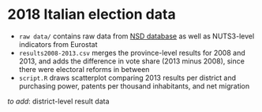 # 2018 Italian election data

- `raw data/` contains raw data from [NSD database](http://www.nsd.uib.no/european_election_database/country/italy/) as well as NUTS3-level indicators from Eurostat
- `results2008-2013.csv` merges the province-level results for 2008 and 2013, and adds the difference in vote share (2013 minus 2008), since there were electoral reforms in between
- `script.R` draws scatterplot comparing 2013 results per district and purchasing power, patents per thousand inhabitants, and net migration

*to add*: district-level result data
